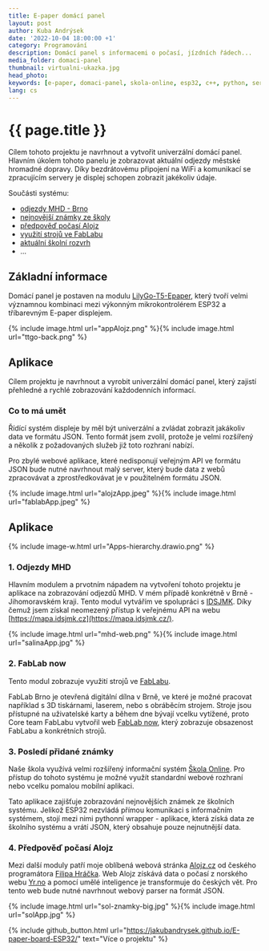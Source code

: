```yaml
---
title: E-paper domácí panel
layout: post
author: Kuba Andrýsek
date: '2022-10-04 18:00:00 +1'
category: Programování
description: Domácí panel s informacemi o počasí, jízdních řádech...
media_folder: domaci-panel
thumbnail: virtualni-ukazka.jpg
head_photo: 
keywords: [e-paper, domaci-panel, skola-online, esp32, c++, python, server, api, jizdni-rady, predpoved-pocasi, alojz]
lang: cs
---
```


# {{ page.title }}

Cílem tohoto projektu je navrhnout a vytvořit univerzální domácí panel.
Hlavním úkolem tohoto panelu je zobrazovat aktuální odjezdy městské hromadné dopravy.
Díky bezdrátovému připojení na WiFi a komunikací se zpracujícím servery je displej schopen zobrazit jakékoliv údaje.



Součásti systému:

- [odjezdy MHD - Brno](https://jakubandrysek.github.io/E-paper-board-ESP32/aplikace/mhd)
- [nejnovější známky ze školy](https://jakubandrysek.github.io/E-paper-board-ESP32/aplikace/sol-znamky)
- [předpověď počasí Alojz](https://jakubandrysek.github.io/E-paper-board-ESP32/aplikace/alojz)
- [využití strojů ve FabLabu](https://jakubandrysek.github.io/E-paper-board-ESP32/aplikace/fablab)
- [aktuální školní rozvrh](https://jakubandrysek.github.io/E-paper-board-ESP32/aplikace/sol-rozvrh)
- …


## Základní informace

Domácí panel je postaven na modulu [LilyGo-T5-Epaper](https://github.com/Xinyuan-LilyGO/LilyGo-T5-Epaper-Series), který tvoří velmi významnou kombinaci mezi výkonným mikrokontrolérem ESP32 a tříbarevným E-paper displejem.

{% include image.html
url="appAlojz.png"
%}{% include image.html
url="ttgo-back.png"
%}

## Aplikace

Cílem projektu je navrhnout a&nbsp;vyrobit univerzální domácí panel, který zajistí přehledné a&nbsp;rychlé zobrazování každodenních informací.

### Co to má umět

Řídící systém displeje by měl být univerzální a&nbsp;zvládat zobrazit jakákoliv data ve formátu JSON. Tento formát jsem zvolil, protože je velmi rozšířený a&nbsp;několik z&nbsp;požadovaných služeb již toto rozhraní nabízí.

Pro zbylé webové aplikace, které nedisponují veřejným API ve formátu JSON bude nutné navrhnout malý server, který bude data z&nbsp;webů zpracovávat a&nbsp;zprostředkovávat je v&nbsp;použitelném formátu JSON.

{% include image.html
url="alojzApp.jpeg"
%}{% include image.html
url="fablabApp.jpeg"
%}

## Aplikace

{% include image-w.html
url="Apps-hierarchy.drawio.png"
%}


### 1. Odjezdy MHD

Hlavním modulem a&nbsp;prvotním nápadem na vytvoření tohoto projektu je aplikace na zobrazování odjezdů MHD. 
V&nbsp;mém případě konkrétně v&nbsp;Brně - Jihomoravském kraji. 
Tento modul vytvářím ve spolupráci s&nbsp;[IDSJMK](https://idsjmk.cz/). 
Díky čemuž jsem získal neomezený přístup k&nbsp;veřejnému API na webu [https://mapa.idsjmk.cz](https://mapa.idsjmk.cz/).

{% include image.html
url="mhd-web.png"
%}{% include image.html
url="salinaApp.jpg"
%}

### 2. FabLab now

Tento modul zobrazuje využití strojů ve [FabLabu](https://www.fablabbrno.cz/).

FabLab Brno je otevřená digitální dílna v&nbsp;Brně, ve které je možné pracovat například s&nbsp;3D tiskárnami, laserem, nebo s&nbsp;obráběcím strojem.
Stroje jsou přístupné na uživatelské karty a&nbsp;během dne bývají vcelku vytížené, proto Core team FabLabu vytvořil web [FabLab now](https://now.fablabbrno.cz/), který zobrazuje obsazenost FabLabu a&nbsp;konkrétních strojů.


### 3. Posledí přidané známky

Naše škola využívá velmi rozšířený informační systém [Škola Online](https://www.skolaonline.cz/).
Pro přístup do tohoto systému je možné využít standardní webové rozhraní nebo vcelku pomalou mobilní aplikaci.

Tato aplikace zajišťuje zobrazování nejnovějších známek ze školních systému.
Jelikož ESP32 nezvládá přímou komunikaci s&nbsp;informačním systémem, stojí mezi nimi pythonní wrapper - aplikace, která získá data ze školního systému a&nbsp;vrátí JSON, který obsahuje pouze nejnutnější data.

### 4. Předpověď počasí Alojz

Mezi další moduly patří moje oblíbená webová stránka [Alojz.cz](https://alojz.cz/brno) od českého programátora [Filipa Hráčka](https://filiph.net/).
Web Alojz získává data o&nbsp;počasí z&nbsp;norského webu [Yr.no](https://www.yr.no/) a&nbsp;pomocí umělé inteligence je transformuje do českých vět. 
Pro tento web bude nutné navrhnout webový parser na formát JSON.


{% include image.html
url="sol-znamky-big.jpg"
%}{% include image.html
url="solApp.jpg"
%}


{% include github_button.html
url="https://jakubandrysek.github.io/E-paper-board-ESP32/"
text="Více o projektu"
%}